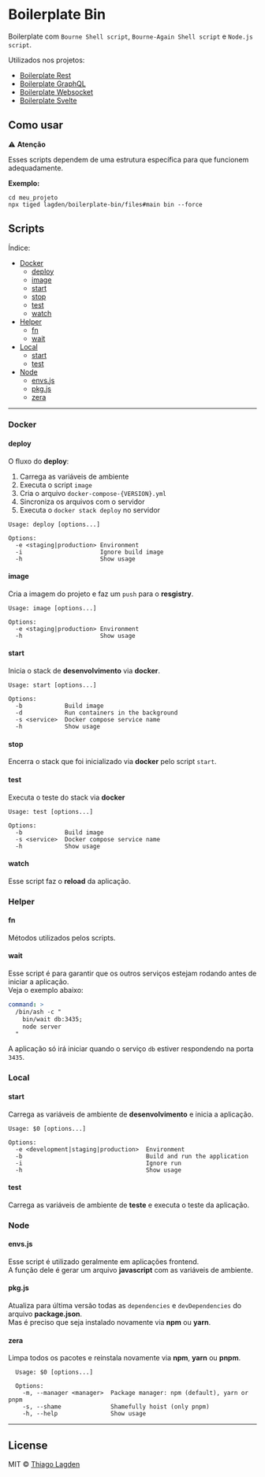 # Boilerplate Bin

Boilerplate com `Bourne Shell script`, `Bourne-Again Shell script` e `Node.js script`.

Utilizados nos projetos:

- [Boilerplate Rest](https://github.com/lagden/boilerplate-rest)
- [Boilerplate GraphQL](https://github.com/lagden/boilerplate-gql)
- [Boilerplate Websocket](https://github.com/lagden/boilerplate-ws)
- [Boilerplate Svelte](https://github.com/lagden/boilerplate-svelte)


## Como usar

⚠️ **Atenção**

Esses scripts dependem de uma estrutura específica para que funcionem adequadamente.

**Exemplo:**

```shell
cd meu_projeto
npx tiged lagden/boilerplate-bin/files#main bin --force
```


## Scripts

Índice:

- [Docker](#docker)
    - [deploy](#deploy)
    - [image](#image)
    - [start](#start)
    - [stop](#stop)
    - [test](#test)
    - [watch](#watch)
- [Helper](#helper)
    - [fn](#fn)
    - [wait](#wait)
- [Local](#local)
    - [start](#start-1)
    - [test](#test)
- [Node](#Node)
    - [envs.js](#envs)
    - [pkg.js](#pkg.js)
    - [zera](#zera)

---

### Docker

#### deploy

O fluxo do **deploy**:

1. Carrega as variáveis de ambiente
2. Executa o script `image`
3. Cria o arquivo `docker-compose-{VERSION}.yml`
4. Sincroniza os arquivos com o servidor
5. Executa o `docker stack deploy` no servidor


```
Usage: deploy [options...]

Options:
  -e <staging|production> Environment
  -i                      Ignore build image
  -h                      Show usage
```


#### image

Cria a imagem do projeto e faz um `push` para o **resgistry**.


```
Usage: image [options...]

Options:
  -e <staging|production> Environment
  -h                      Show usage
```


#### start

Inicia o stack de **desenvolvimento** via **docker**.

```
Usage: start [options...]

Options:
  -b            Build image
  -d            Run containers in the background
  -s <service>  Docker compose service name
  -h            Show usage
```


#### stop

Encerra o stack que foi inicializado via **docker** pelo script `start`.


#### test

Executa o teste do stack via **docker**

```
Usage: test [options...]

Options:
  -b            Build image
  -s <service>  Docker compose service name
  -h            Show usage
```


#### watch

Esse script faz o **reload** da aplicação.


### Helper

#### fn

Métodos utilizados pelos scripts.


#### wait

Esse script é para garantir que os outros serviços estejam rodando antes de iniciar a aplicação.  
Veja o exemplo abaixo:

```yml
command: >
  /bin/ash -c "
    bin/wait db:3435;
    node server
  "
```

A aplicação só irá iniciar quando o serviço `db` estiver respondendo na porta `3435`.


### Local

#### start

Carrega as variáveis de ambiente de **desenvolvimento** e inicia a aplicação.

```
Usage: $0 [options...]

Options:
  -e <development|staging|production>  Environment
  -b                                   Build and run the application
  -i                                   Ignore run
  -h                                   Show usage
```


#### test

Carrega as variáveis de ambiente de **teste** e executa o teste da aplicação.


### Node

#### envs.js

Esse script é utilizado geralmente em aplicações frontend.  
A função dele é gerar um arquivo **javascript** com as variáveis de ambiente.


#### pkg.js

Atualiza para última versão todas as `dependencies` e `devDependencies` do arquivo **package.json**.  
Mas é preciso que seja instalado novamente via **npm** ou **yarn**.


#### zera

Limpa todos os pacotes e reinstala novamente via **npm**, **yarn** ou **pnpm**.


```
  Usage: $0 [options...]

  Options:
    -m, --manager <manager>  Package manager: npm (default), yarn or pnpm
    -s, --shame              Shamefully hoist (only pnpm)
    -h, --help               Show usage
```


---


## License

MIT © [Thiago Lagden](https://github.com/lagden)
